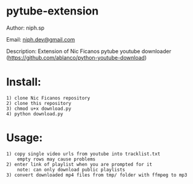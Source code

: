 pytube-extension
================

Author: niph.sp

Email: niph.dev@gmail.com

Description: Extension of Nic Ficanos pytube youtube downloader (https://github.com/ablanco/python-youtube-download)

Install: 
================

	1) clone Nic Ficanos repository
	2) clone this repository
	3) chmod u+x download.py
	4) python download.py

Usage:
================

	1) copy single video urls from youtube into tracklist.txt 
		empty rows may cause problems
	2) enter link of playlist when you are prompted for it
		note: can only download public playlists
	3) convert downloaded mp4 files from tmp/ folder with ffmpeg to mp3
